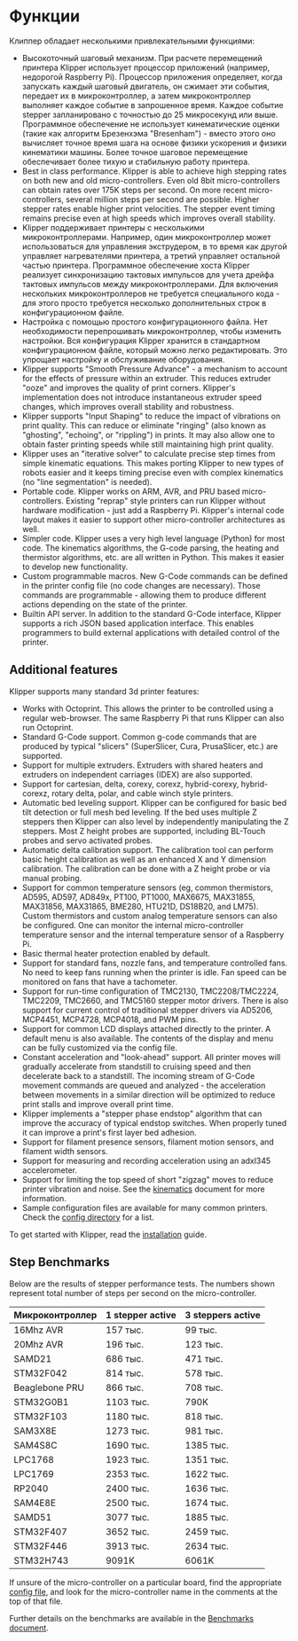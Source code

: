 # Функции

Клиппер обладает несколькими привлекательными функциями:

* Высокоточный шаговый механизм. При расчете перемещений принтера Klipper использует процессор приложений (например, недорогой Raspberry Pi). Процессор приложения определяет, когда запускать каждый шаговый двигатель, он сжимает эти события, передает их в микроконтроллер, а затем микроконтроллер выполняет каждое событие в запрошенное время. Каждое событие stepper запланировано с точностью до 25 микросекунд или выше. Программное обеспечение не использует кинематические оценки (такие как алгоритм Брезенхэма "Bresenham") - вместо этого оно вычисляет точное время шага на основе физики ускорения и физики кинематики машины. Более точное шаговое перемещение обеспечивает более тихую и стабильную работу принтера.
* Best in class performance. Klipper is able to achieve high stepping rates on both new and old micro-controllers. Even old 8bit micro-controllers can obtain rates over 175K steps per second. On more recent micro-controllers, several million steps per second are possible. Higher stepper rates enable higher print velocities. The stepper event timing remains precise even at high speeds which improves overall stability.
* Klipper поддерживает принтеры с несколькими микроконтроллерами. Например, один микроконтроллер может использоваться для управления экструдером, в то время как другой управляет нагревателями принтера, а третий управляет остальной частью принтера. Программное обеспечение хоста Klipper реализует синхронизацию тактовых импульсов для учета дрейфа тактовых импульсов между микроконтроллерами. Для включения нескольких микроконтроллеров не требуется специального кода - для этого просто требуется несколько дополнительных строк в конфигурационном файле.
* Настройка с помощью простого конфигурационного файла. Нет необходимости перепрошивать микроконтроллер, чтобы изменить настройки. Вся конфигурация Klipper хранится в стандартном конфигурационном файле, который можно легко редактировать. Это упрощает настройку и обслуживание оборудования.
* Klipper supports "Smooth Pressure Advance" - a mechanism to account for the effects of pressure within an extruder. This reduces extruder "ooze" and improves the quality of print corners. Klipper's implementation does not introduce instantaneous extruder speed changes, which improves overall stability and robustness.
* Klipper supports "Input Shaping" to reduce the impact of vibrations on print quality. This can reduce or eliminate "ringing" (also known as "ghosting", "echoing", or "rippling") in prints. It may also allow one to obtain faster printing speeds while still maintaining high print quality.
* Klipper uses an "iterative solver" to calculate precise step times from simple kinematic equations. This makes porting Klipper to new types of robots easier and it keeps timing precise even with complex kinematics (no "line segmentation" is needed).
* Portable code. Klipper works on ARM, AVR, and PRU based micro-controllers. Existing "reprap" style printers can run Klipper without hardware modification - just add a Raspberry Pi. Klipper's internal code layout makes it easier to support other micro-controller architectures as well.
* Simpler code. Klipper uses a very high level language (Python) for most code. The kinematics algorithms, the G-code parsing, the heating and thermistor algorithms, etc. are all written in Python. This makes it easier to develop new functionality.
* Custom programmable macros. New G-Code commands can be defined in the printer config file (no code changes are necessary). Those commands are programmable - allowing them to produce different actions depending on the state of the printer.
* Builtin API server. In addition to the standard G-Code interface, Klipper supports a rich JSON based application interface. This enables programmers to build external applications with detailed control of the printer.

## Additional features

Klipper supports many standard 3d printer features:

* Works with Octoprint. This allows the printer to be controlled using a regular web-browser. The same Raspberry Pi that runs Klipper can also run Octoprint.
* Standard G-Code support. Common g-code commands that are produced by typical "slicers" (SuperSlicer, Cura, PrusaSlicer, etc.) are supported.
* Support for multiple extruders. Extruders with shared heaters and extruders on independent carriages (IDEX) are also supported.
* Support for cartesian, delta, corexy, corexz, hybrid-corexy, hybrid-corexz, rotary delta, polar, and cable winch style printers.
* Automatic bed leveling support. Klipper can be configured for basic bed tilt detection or full mesh bed leveling. If the bed uses multiple Z steppers then Klipper can also level by independently manipulating the Z steppers. Most Z height probes are supported, including BL-Touch probes and servo activated probes.
* Automatic delta calibration support. The calibration tool can perform basic height calibration as well as an enhanced X and Y dimension calibration. The calibration can be done with a Z height probe or via manual probing.
* Support for common temperature sensors (eg, common thermistors, AD595, AD597, AD849x, PT100, PT1000, MAX6675, MAX31855, MAX31856, MAX31865, BME280, HTU21D, DS18B20, and LM75). Custom thermistors and custom analog temperature sensors can also be configured. One can monitor the internal micro-controller temperature sensor and the internal temperature sensor of a Raspberry Pi.
* Basic thermal heater protection enabled by default.
* Support for standard fans, nozzle fans, and temperature controlled fans. No need to keep fans running when the printer is idle. Fan speed can be monitored on fans that have a tachometer.
* Support for run-time configuration of TMC2130, TMC2208/TMC2224, TMC2209, TMC2660, and TMC5160 stepper motor drivers. There is also support for current control of traditional stepper drivers via AD5206, MCP4451, MCP4728, MCP4018, and PWM pins.
* Support for common LCD displays attached directly to the printer. A default menu is also available. The contents of the display and menu can be fully customized via the config file.
* Constant acceleration and "look-ahead" support. All printer moves will gradually accelerate from standstill to cruising speed and then decelerate back to a standstill. The incoming stream of G-Code movement commands are queued and analyzed - the acceleration between movements in a similar direction will be optimized to reduce print stalls and improve overall print time.
* Klipper implements a "stepper phase endstop" algorithm that can improve the accuracy of typical endstop switches. When properly tuned it can improve a print's first layer bed adhesion.
* Support for filament presence sensors, filament motion sensors, and filament width sensors.
* Support for measuring and recording acceleration using an adxl345 accelerometer.
* Support for limiting the top speed of short "zigzag" moves to reduce printer vibration and noise. See the [kinematics](Kinematics.md) document for more information.
* Sample configuration files are available for many common printers. Check the [config directory](../config/) for a list.

To get started with Klipper, read the [installation](Installation.md) guide.

## Step Benchmarks

Below are the results of stepper performance tests. The numbers shown represent total number of steps per second on the micro-controller.

| Микроконтроллер | 1 stepper active | 3 steppers active |
| --- | --- | --- |
| 16Mhz AVR | 157 тыс. | 99 тыс. |
| 20Mhz AVR | 196 тыс. | 123 тыс. |
| SAMD21 | 686 тыс. | 471 тыс. |
| STM32F042 | 814 тыс. | 578 тыс. |
| Beaglebone PRU | 866 тыс. | 708 тыс. |
| STM32G0B1 | 1103 тыс. | 790K |
| STM32F103 | 1180 тыс. | 818 тыс. |
| SAM3X8E | 1273 тыс. | 981 тыс. |
| SAM4S8C | 1690 тыс. | 1385 тыс. |
| LPC1768 | 1923 тыс. | 1351 тыс. |
| LPC1769 | 2353 тыс. | 1622 тыс. |
| RP2040 | 2400 тыс. | 1636 тыс. |
| SAM4E8E | 2500 тыс. | 1674 тыс. |
| SAMD51 | 3077 тыс. | 1885 тыс. |
| STM32F407 | 3652 тыс. | 2459 тыс. |
| STM32F446 | 3913 тыс. | 2634 тыс. |
| STM32H743 | 9091K | 6061K |

If unsure of the micro-controller on a particular board, find the appropriate [config file](../config/), and look for the micro-controller name in the comments at the top of that file.

Further details on the benchmarks are available in the [Benchmarks document](Benchmarks.md).
